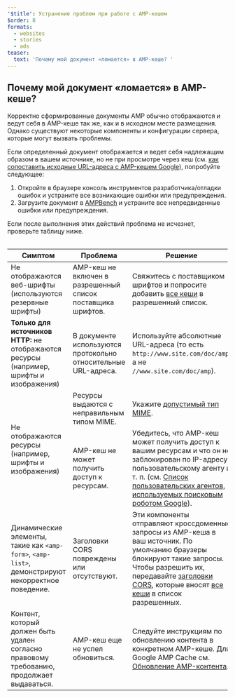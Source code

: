 ```yaml
---
'$title': Устранение проблем при работе с AMP-кешем
$order: 8
formats:
  - websites
  - stories
  - ads
teaser:
  text: 'Почему мой документ «ломается» в AMP-кеше? '
---
```


<!--
This file is imported from https://github.com/ampproject/amphtml/blob/main/docs/spec/amp-cache-debugging.md.
Please do not change this file.
If you have found a bug or an issue please
have a look and request a pull request there.
-->

## Почему мой документ «ломается» в AMP-кеше? <a name="why-is-my-doc-broken-on-an-amp-cache"></a>

Корректно сформированные документы AMP обычно отображаются и ведут себя в AMP-кеше так же, как и в исходном месте размещения. Однако существуют некоторые компоненты и конфигурации сервера, которые могут вызвать проблемы.

Если определенный документ отображается и ведет себя надлежащим образом в вашем источнике, но не при просмотре через кеш (см. [как сопоставить исходные URL-адреса с AMP-кешем Google](https://developers.google.com/amp/cache/overview#amp-cache-url-format)), попробуйте следующее:

1. Откройте в браузере консоль инструментов разработчика/отладки ошибок и устраните все возникающие ошибки или предупреждения.
2. Загрузите документ в [AMPBench](https://ampbench.appspot.com/) и устраните все непредвиденные ошибки или предупреждения.

Если после выполнения этих действий проблема не исчезнет, проверьте таблицу ниже.

<table>
<table>
  <thead>
    <tr>
      <th width="30%">Симптом</th>
      <th width="30%">Проблема</th>
      <th width="40%">Решение</th>
    </tr>
  </thead>
  <tbody>
    <tr>
      <td>Не отображаются веб-шрифты (используются резервные шрифты)</td>
      <td>AMP-кеш не включен в разрешенный список поставщика шрифтов.</td>
      <td>Свяжитесь с поставщиком шрифтов и попросите добавить <a href="amp-cors-requests.md#cors-security-in-amp">все кеши</a> в разрешенный список.</td>
    </tr>
    <tr>
      <td>
<strong>Только для источников HTTP:</strong> не отображаются ресурсы (например, шрифты и изображения)</td>
      <td>В документе используются протокольно относительные URL-адреса.</td>
      <td>Используйте абсолютные URL-адреса (то есть <code>http://www.site.com/doc/amp</code>, а не <code>//www.site.com/doc/amp</code>).</td>
    </tr>
    <tr>
      <td rowspan="2">Не отображаются ресурсы (например, шрифты и изображения)</td>
      <td>Ресурсы выдаются с неправильным типом MIME.</td>
      <td>Укажите <a href="https://github.com/ampproject/amphtml/blob/main/docs/spec/amp-cache-guidelines.md#guidelines-accepted-mime-types">допустимый тип MIME</a>.</td>
    </tr>
    <tr>
      <td>AMP-кеш не может получить доступ к ресурсам.</td>
      <td>Убедитесь, что AMP-кеш может получить доступ к вашим ресурсам и что он не заблокирован по IP-адресу, пользовательскому агенту и т. п. (см. <a href="https://support.google.com/webmasters/answer/1061943?hl=en">Список пользовательских агентов, используемых поисковым роботом Google</a>).</td>
    </tr>
    <tr>
      <td>Динамические элементы, такие как <code>&lt;amp-form&gt;</code>, <code>&lt;amp-list&gt;</code>, демонстрируют некорректное поведение.</td>
      <td>Заголовки CORS повреждены или отсутствуют.</td>
      <td>Эти компоненты отправляют кроссдоменные запросы из AMP-кеша в ваш источник. По умолчанию браузеры блокируют такие запросы. Чтобы разрешить их, передавайте <a href="https://developer.mozilla.org/en-US/docs/Web/HTTP/Access_control_CORS">заголовки CORS</a>, которые вносят <a href="amp-cors-requests.md">все кеши</a> в список разрешенных.</td>
    </tr>
    <tr>
      <td>Контент, который должен быть удален согласно правовому требованию, продолжает выдаваться.</td>
      <td>AMP-кеш еще не успел обновиться.</td>
      <td>Следуйте инструкциям по обновлению контента в конкретном AMP-кеше. Для Google AMP Cache см. <a href="https://developers.google.com/amp/cache/update-cache">Обновление AMP-контента</a>.</td>
    </tr>
</tbody>
</table>

</table>
